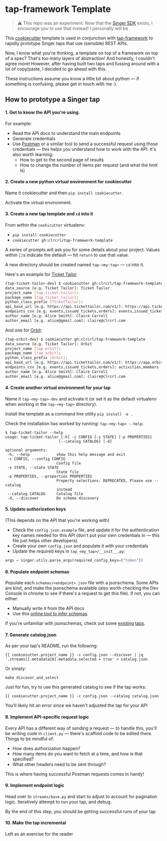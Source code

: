 # tap-framework Template
> ⚠️ This repo was an experiment. Now that the [Singer SDK](https://gitlab.com/meltano/singer-sdk) exists, I encourage you to use that instead! I personally will be

This [cookiecutter](https://github.com/cookiecutter/cookiecutter) template is used in conjunction with [tap-framework](https://github.com/fishtown-analytics/tap-framework) to rapidly prototype Singer taps that use (sensible) REST APIs.

Now, I know what you're thinking, a template on top of a framework on top of a spec? That's too many layers of abstraction! And honestly, I couldn't agree more! However, after having built two taps and fussing around with a lot of copy/paste, I decided to go ahead with this.

These instructions assume you know a little bit about python — if something is confusing, please get in touch with me :).

## How to prototype a Singer tap

#### 1. Get to know the API you're using.

For example:
- Read the API docs to understand the main endpoints
- Generate credentials
- Use [Postman](https://www.postman.com/) or a similar tool to send a successful request using those credentials — this helps you understand how to work with the API. It's also worth learning:
    - How to get to the second page of results
    - How to change the number of items per request (and what the limit is)

#### 2. Create a new python virtual environment for cookiecutter
Name it cookiecutter and then `pip install cookiecutter`.

Activate the virtual environment.


#### 3. Create a new tap template and `cd` into it

From within the `cookicutter` virtualenv:
  - `pip install cookiecutter`
  - `cookiecutter gh:clrcrl/tap-framework-template`

A series of prompts will ask you for some details about your project. Values within `[]`s indicate the default — hit `return` to use that value.

A new directory should be created named `tap-<my-tap>` — `cd` into it.

Here's an example for [Ticket Tailor](https://developers.tickettailor.com/#ticket-tailor-api)
```bash
(tap-ticket-tailor-dev) $ cookiecutter gh:clrcrl/tap-framework-template
data_source [e.g. Ticket Tailor]: Ticket Tailor
project_name [tap-ticket-tailor]:
package_name [tap_ticket_tailor]:
python_class_prefix [TicketTailor]:
api_base_url [e.g. https://api.tickettailor.com/v1/]: https://api.tickettailor.com/v1/
endpoints_csv [e.g. events,issued_tickets,orders]: events,issued_tickets,orders
author_name [e.g. Alice Smith]: Claire Carroll
author_email [e.g. alice@gmail.com]: claire@clrcrl.com
```

And one for [Orbit](https://docs.orbit.love/reference):

```bash
(tap-orbit-dev) $ cookiecutter gh:clrcrl/tap-framework-template
data_source [e.g. Ticket Tailor]: Orbit
project_name [tap-orbit]:
package_name [tap_orbit]:
python_class_prefix [Orbit]:
api_base_url [e.g. https://api.tickettailor.com/v1/]: https://app.orbit.love/api/v1/dbt/
endpoints_csv [e.g. events,issued_tickets,orders]: activities,members
author_name [e.g. Alice Smith]: Claire Carroll
author_email [e.g. alice@gmail.com]: claire@clrcrl.com
```

#### 4. Create another virtual environment for your tap

Name it `tap-<my-tap>-dev` and activate it (or set it as the default virtualenv when working in the `tap-<my-tap>` directory).

Install the template as a command line utility
`pip install -e .`

Check the installation has worked by running: `tap-<my-tap> --help`:
```
$ tap-ticket-tailor --help
usage: tap-ticket-tailor [-h] -c CONFIG [-s STATE] [-p PROPERTIES]
                        [--catalog CATALOG] [-d]

optional arguments:
 -h, --help            show this help message and exit
 -c CONFIG, --config CONFIG
                       Config file
 -s STATE, --state STATE
                       State file
 -p PROPERTIES, --properties PROPERTIES
                       Property selections: DEPRECATED, Please use --catalog
                       instead
 --catalog CATALOG     Catalog file
 -d, --discover        Do schema discovery
```


#### 5. Update authorization keys
(This depends on the API that you're working with)

- Check the `config.json.example` file, and update it for the authentication key names needed for this API (don't put your own credentials in — this file just helps other developers)
- Create your own `config.json` and populate it with your credentials
- Update the required keys in `tap_<my_tap>/__init__.py`:

```py
args = singer.utils.parse_args(required_config_keys=["token"])
```

#### 6. Populate endpoint schemas

Populate each `schemas/<endpoint>.json` file with a jsonschema. Some APIs are kind, and make the jsonschema available (also worth checking the Dev Console in chrome to see if there's a request to get this file). If not, you can either:
- Manually write it from the API docs
- Use this [online tool to infer schemas](https://jsonschema.net/home).

If you're unfamiliar with jsonschemas, check out some [existing](https://github.com/fishtown-analytics/tap-orbit/tree/master/tap_tickettalor/schemas) [taps](https://github.com/fishtown-analytics/tap-orbit/tree/master/tap_orbit/schemas).


#### 7. Generate catalog.json
As per your tap's README, run the following:
```
{{ cookiecutter.project_name }} -c config.json --discover | jq '.streams[].metadata[0].metadata.selected = true' > catalog.json
```

Or simply:
```
make discover_and_select
```
Just for fun, try to use this generated catalog to see if the tap works:
```
{{ cookiecutter.project_name }} -c config.json --catalog catalog.json
```
You'll likely hit an error since we haven't adjusted the tap for your API

#### 8. Implement API-specific request logic
Every API has a different way of sending a request — to handle this, you'll be writing code in `client.py` — there's scaffold code to be edited there. Things to be mindful of:
- How does authorization happen?
- How many items do you want to fetch at a time, and how is that specified?
- What other headers need to be sent through?

This is where having successful Postman requests comes in handy!

#### 9. Implement endpoint logic
Head over to `streams/base.py` and start to adjust to account for pagination logic. Iteratively attempt to run your tap, and debug.

By the end of this step, you should be getting successful runs of your tap


#### 10. Make the tap incremental
Left as an exercise for the reader
